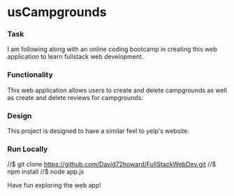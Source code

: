 # usCampgrounds

### Task 
I am following along with an online coding bootcamp in creating this web application to learn fullstack web development. 

### Functionality 
This web application allows users to create and delete campgrounds as well as create and delete reviews for campgrounds.
### Design 
This project is designed to have a similar feel to yelp's website. 
### Run Locally 
//$ git clone https://github.com/David72howard/FullStackWebDev.git
//$ npm install
//$ node app.js

Have fun exploring the web app!

